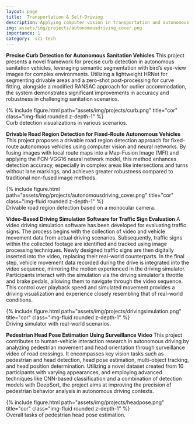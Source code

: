 ```yaml
---
layout: page
title:  Transportation & Self-Driving
description: Applying computer vision in transportation and autonomous driving research.
img: assets/img/projects/autonomousdriving_cover.png
importance: 1
category:  sci-tech
---
```


**Precise Curb Detection for Autonomous Sanitation Vehicles**
This project presents a novel framework for precise curb detection in autonomous sanitation vehicles, leveraging semantic segmentation with bird’s eye-view images for complex environments. Utilizing a lightweight HRNet for segmenting drivable areas and a zero-shot post-processing for curve fitting, alongside a modified RANSAC approach for outlier accommodation, the system demonstrates significant improvements in accuracy and robustness in challenging sanitation scenarios.
<div class="row">
    <div class="col-sm mt-3 mt-md-0">
        {% include figure.html path="assets/img/projects/curb.png" title="cor" class="img-fluid rounded z-depth-1" %}
    </div>
</div>
<div class="caption">
    Curb detection visualizations in various scenarios.
</div>


**Drivable Road Region Detection for Fixed-Route Autonomous Vehicles**
This project proposes a drivable road region detection approach for fixed-route autonomous vehicles using computer vision and neural networks. By fusing images with local route maps into a Map-Fusion Image (MFI) and applying the FCN-VGG16 neural network model, this method enhances detection accuracy, especially in complex areas like intersections and turns without lane markings, and achieves greater robustness compared to traditional non-fused image methods.
<div class="row">
    <div class="col-sm mt-3 mt-md-0">
        {% include figure.html path="assets/img/projects/autonomousdriving_cover.png" title="cor" class="img-fluid rounded z-depth-1" %}
    </div>
</div>
<div class="caption">
    Drivable road region detection based on a monocular camera.
</div>

**Video-Based Driving Simulation Software for Traffic Sign Evaluation**
A video driving simulation software has been developed for evaluating traffic signs. The process begins with the collection of video and vehicle movement data from actual driving scenarios. Subsequently, traffic signs within the collected footage are identified and tracked using image processing techniques. Newly designed traffic signs are then digitally inserted into the video, replacing their real-world counterparts. In the final step, vehicle movement data recorded during the drive is integrated into the video sequence, mirroring the motion experienced in the driving simulator. Participants interact with the simulation via the driving simulator's throttle and brake pedals, allowing them to navigate through the video sequence. This control over playback speed and simulated movement provides a driving visualization and experience closely resembling that of real-world conditions.
<div class="row">
    <div class="col-sm mt-3 mt-md-0">
        {% include figure.html path="assets/img/projects/drivingsimulation.png" title="cor" class="img-fluid rounded z-depth-1" %}
    </div>
</div>
<div class="caption">
    Driving simulator with real-world scenarios.
</div>

**Pedestrian Head Pose Estimation Using Surveillance Video**
This project contributes to human-vehicle interaction research in autonomous driving by analyzing pedestrian movement and head orientation through surveillance video of road crossings. It encompasses key vision tasks such as pedestrian and head detection, head pose estimation, multi-object tracking, and head position determination. Utilizing a novel dataset created from 10 participants with varying appearances, and employing advanced techniques like CNN-based classification and a combination of detection models with DeepSort, the project aims at improving the precision of pedestrian behavior analysis in autonomous driving contexts.

<div class="row">
    <div class="col-sm mt-3 mt-md-0">
        {% include figure.html path="assets/img/projects/headpose.png" title="cor" class="img-fluid rounded z-depth-1" %}
    </div>
</div>
<div class="caption">
    Overall tasks of pedestrian head pose estimation.
</div>

